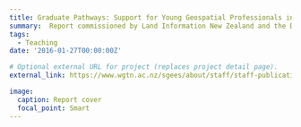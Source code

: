 ```yaml
---
title: Graduate Pathways: Support for Young Geospatial Professionals in New Zealand
summary:  Report commissioned by Land Information New Zealand and the Department of Conservation. New Zealand needs to attract and retain Young Geospatial Professionals (YGPs), and develop their skills and expertise. By detailing the current support landscape for young geospatial professionals, this report aims to identify current pathways for new geospatial industry entrants and development opportunities offered to young professionals to gain skills and experience. 
tags:
  - Teaching
date: '2016-01-27T00:00:00Z'

# Optional external URL for project (replaces project detail page).
external_link: https://www.wgtn.ac.nz/sgees/about/staff/staff-publications/deRoisteGraduatePathwaysYGPsReport.pdf

image:
  caption: Report cover
  focal_point: Smart
---
```

